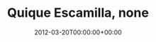 ---
templateKey: event
guid: 0896ffba-6eab-11ea-99c5-002590d1d1b0
date: 2012-03-20T00:00:00+00:00
eventTime: 'none'
title: Quique Escamilla, none
artist: Quique Escamilla
city: Toronto
venue: none
group: Tim Shia
---
